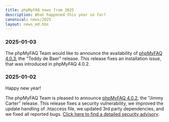 ```yaml
---
title: phpMyFAQ news from 2025
description: What happened this year so far?
canonical: news/2025
layout: news_md.hbs
---
```


### 2025-01-03

The phpMyFAQ Team would like to announce the availability of [phpMyFAQ 4.0.3](/download), the "Teddy de Baer" release.
This release fixes an installation issue, that was introduced in phpMyFAQ 4.0.2.

### 2025-01-02

Happy new year!

The phpMyFAQ Team is pleased to announce [phpMyFAQ 4.0.2](/download), the "Jimmy Carter" release.
This release fixes a security vulnerability, we improved the update handling of .htaccess file, we updated 3rd party
dependencies, and we fixed all reported bugs.
[Click here to find a detailed security advisory](/security/advisory-2025-01-02).
